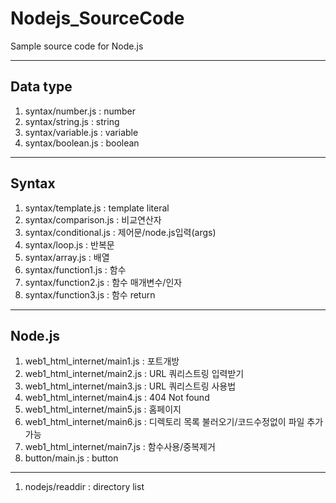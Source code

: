 # Nodejs_SourceCode
Sample source code for Node.js

---

## Data type
1) syntax/number.js : number
2) syntax/string.js : string
3) syntax/variable.js : variable
4) syntax/boolean.js : boolean

---

## Syntax
1) syntax/template.js : template literal
2) syntax/comparison.js : 비교연산자
3) syntax/conditional.js : 제어문/node.js입력(args)
4) syntax/loop.js : 반복문
5) syntax/array.js : 배열
6) syntax/function1.js : 함수
7) syntax/function2.js : 함수 매개변수/인자
8) syntax/function3.js : 함수 return

---

## Node.js
1) web1_html_internet/main1.js : <Sample> 포트개방
2) web1_html_internet/main2.js : <Sample> URL 쿼리스트링 입력받기
3) web1_html_internet/main3.js : <Sample> URL 쿼리스트링 사용법
4) web1_html_internet/main4.js : <Sample> 404 Not found 
5) web1_html_internet/main5.js : <Sample> 홈페이지
6) web1_html_internet/main6.js : <Sample> 디렉토리 목록 불러오기/코드수정없이 파일 추가 가능 
7) web1_html_internet/main7.js : <Sample> 함수사용/중복제거
8) button/main.js : <Sample> button

---

1) nodejs/readdir : directory list

